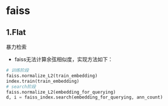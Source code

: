 # faiss

## 1.Flat

暴力检索

* faiss无法计算余弦相似度，实现方法如下：

```python
# 训练阶段
faiss.normalize_L2(train_embedding)
index.train(train_embedding)
# search阶段
faiss.normalize_L2(embedding_for_querying)
d, i = faiss_index.search(embedding_for_querying, ann_count)
```

